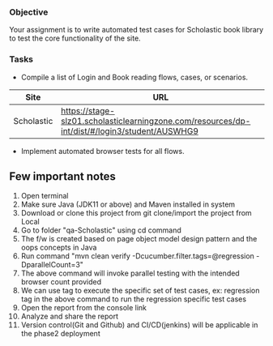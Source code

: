 ### Objective

Your assignment is to write automated test cases for Scholastic book library to test the core functionality of the site.

### Tasks

-   Compile a list of Login and Book reading flows, cases, or scenarios. 

| Site       | URL      |
|------------| -------- |
| Scholastic | https://stage-slz01.scholasticlearningzone.com/resources/dp-int/dist/#/login3/student/AUSWHG9 |

-   Implement automated browser tests for all flows.

## Few important notes

1. Open terminal
2. Make sure Java (JDK11 or above) and Maven installed in system
3. Download or clone this project from git clone/import the project from Local
2. Go to folder "qa-Scholastic" using cd command
3. The f/w is created based on page object model design pattern and the oops concepts in Java
3. Run command "mvn clean verify -Dcucumber.filter.tags=@regression  -DparallelCount=3"
4. The above command will invoke parallel testing with the intended browser count provided
5. We can use tag to execute the specific set of test cases, ex: regression tag in the above command to run the regression specific test cases
5. Open the report from the console link
7. Analyze and share the report
8. Version control(Git and Github) and CI/CD(jenkins) will be applicable in the phase2 deployment
